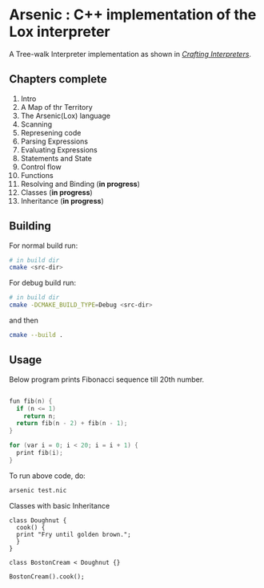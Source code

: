 # Arsenic : C++ implementation of the Lox interpreter
A Tree-walk Interpreter implementation as shown in [*Crafting Interpreters*](http://craftinginterpreters.com).

Chapters complete
---
1. Intro
2. A Map of thr Territory
3. The Arsenic(Lox) language
4. Scanning
5. Represening code
6. Parsing Expressions
7. Evaluating Expressions
8. Statements and State
9. Control flow
10. Functions
11. Resolving and Binding (**in progress**)
12. Classes (**in progress**)
13. Inheritance (**in progress**)

Building
---

For normal build run:

```sh
# in build dir
cmake <src-dir> 
```
For debug build run:

```sh
# in build dir
cmake -DCMAKE_BUILD_TYPE=Debug <src-dir> 
```

and then

```sh
cmake --build .
```

Usage
---

Below program prints Fibonacci sequence till 20th number.

```cpp

fun fib(n) {
  if (n <= 1)
    return n;
  return fib(n - 2) + fib(n - 1);
}

for (var i = 0; i < 20; i = i + 1) {
  print fib(i);
}
```

To run above code, do:
```sh
arsenic test.nic
```

Classes with basic Inheritance

```
class Doughnut {
  cook() {
  print "Fry until golden brown.";
  }
}

class BostonCream < Doughnut {}

BostonCream().cook();
```

